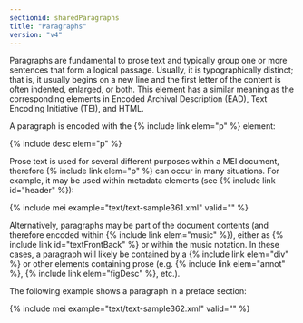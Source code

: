 ```yaml
---
sectionid: sharedParagraphs
title: "Paragraphs"
version: "v4"
---
```


Paragraphs are fundamental to prose text and typically group one or more sentences that form a logical passage. Usually, it is typographically distinct; that is, it usually begins on a new line and the first letter of the content is often indented, enlarged, or both. This element has a similar meaning as the corresponding elements in Encoded Archival Description (EAD), Text Encoding Initiative (TEI), and HTML.

A paragraph is encoded with the {% include link elem="p" %} element:

{% include desc elem="p" %}

Prose text is used for several different purposes within a MEI document, therefore {% include link elem="p" %} can occur in many situations. For example, it may be used within metadata elements (see {% include link id="header" %}):

{% include mei example="text/text-sample361.xml" valid="" %}

Alternatively, paragraphs may be part of the document contents (and therefore encoded within {% include link elem="music" %}), either as {% include link id="textFrontBack" %} or within the music notation. In these cases, a paragraph will likely be contained by a {% include link elem="div" %} or other elements containing prose (e.g. {% include link elem="annot" %}, {% include link elem="figDesc" %}, etc.).

The following example shows a paragraph in a preface section:

{% include mei example="text/text-sample362.xml" valid="" %}
